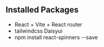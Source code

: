 ## Installed Packages
* React + Vite + React router
* tailwindcss Daisyui
* npm install react-spinners --save